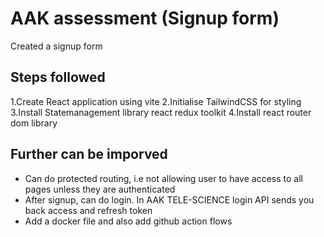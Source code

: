 # AAK assessment (Signup form)

Created a signup form

## Steps followed

1.Create React application using vite
2.Initialise TailwindCSS for styling
3.Install Statemanagement library react redux toolkit 
4.Install react router dom library

## Further can be imporved

* Can do protected routing, i.e not allowing user to have access to all pages unless they are authenticated
* After signup, can do login. In AAK TELE-SCIENCE login API sends you back access and refresh token
* Add a docker file and also add github action flows 
